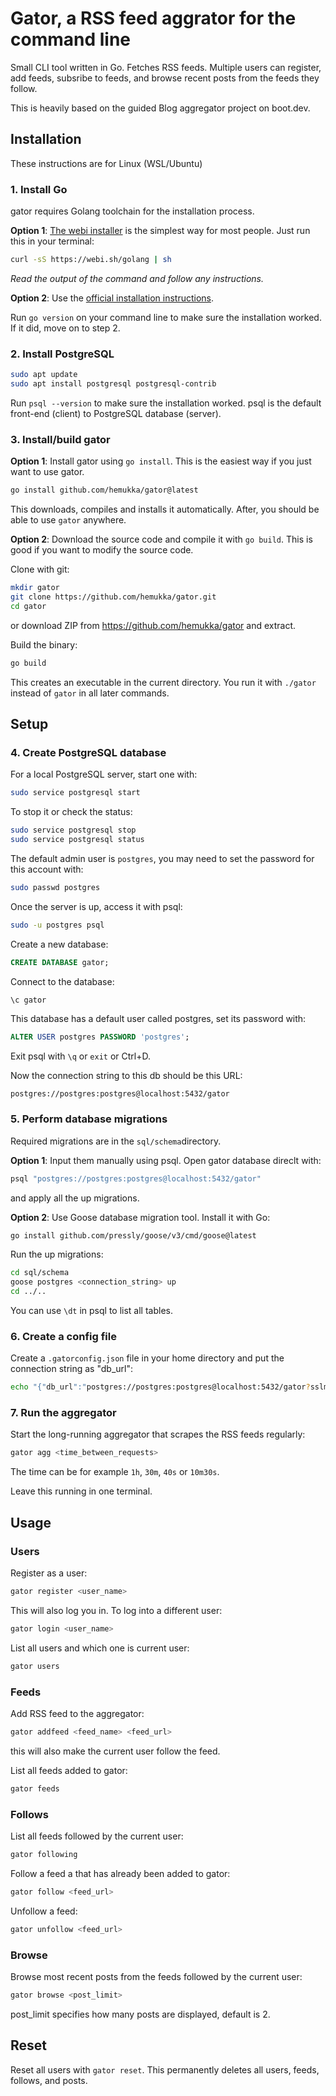 # Gator, a RSS feed aggrator for the command line

Small CLI tool written in Go. Fetches RSS feeds. Multiple users can register, add feeds, subsribe to feeds, and browse recent posts from the feeds they follow.

This is heavily based on the guided Blog aggregator project on boot.dev.

## Installation

These instructions are for Linux (WSL/Ubuntu)

### 1. Install Go

gator requires Golang toolchain for the installation process.

**Option 1**: [The webi installer](https://webinstall.dev/golang/) is the simplest way for most people. Just run this in your terminal:

```bash
curl -sS https://webi.sh/golang | sh
```
*Read the output of the command and follow any instructions.*

**Option 2**: Use the [official installation instructions](https://go.dev/doc/install).

Run `go version` on your command line to make sure the installation worked. If it did, move on to step 2.

### 2. Install PostgreSQL

```bash
sudo apt update
sudo apt install postgresql postgresql-contrib
```

Run `psql --version` to make sure the installation worked. psql is the default front-end (client) to PostgreSQL database (server).

### 3. Install/build gator

**Option 1**: Install gator using `go install`. This is the easiest way if you just want to use gator.

```bash
go install github.com/hemukka/gator@latest
```
This downloads, compiles and installs it automatically. After, you should be able to use `gator` anywhere.

**Option 2**: Download the source code and compile it with `go build`. This is good if you want to modify the source code.

Clone with git:
```bash
mkdir gator
git clone https://github.com/hemukka/gator.git
cd gator
```
or download ZIP from https://github.com/hemukka/gator and extract.

Build the binary:
```bash
go build
```
This creates an executable in the current directory. You run it with `./gator` instead of `gator` in all later commands.

## Setup

### 4. Create PostgreSQL database

For a local PostgreSQL server, start one with:
```bash
sudo service postgresql start
```
To stop it or check the status:
```bash
sudo service postgresql stop
sudo service postgresql status
```
The default admin user is `postgres`, you may need to set the password for this account with:
```bash
sudo passwd postgres
```

Once the server is up, access it with psql:
```bash
sudo -u postgres psql
```
Create a new database:
```sql
CREATE DATABASE gator;
```
Connect to the database:
```sql
\c gator
```

This database has a default user called postgres, set its password with:
```sql
ALTER USER postgres PASSWORD 'postgres';
```

Exit psql with `\q` or `exit` or Ctrl+D.

Now the connection string to this db should be this URL:
```
postgres://postgres:postgres@localhost:5432/gator
```

### 5. Perform database migrations

Required migrations are in the `sql/schema`directory.

**Option 1**: Input them manually using psql. Open gator database direclt with:
```bash
psql "postgres://postgres:postgres@localhost:5432/gator"
```
and apply all the up migrations.

**Option 2**: Use Goose database migration tool. Install it with Go:
```bash
go install github.com/pressly/goose/v3/cmd/goose@latest
```
Run the up migrations:
```bash
cd sql/schema
goose postgres <connection_string> up
cd ../..
```
You can use `\dt` in psql to list all tables.

### 6. Create a config file

Create a `.gatorconfig.json` file in your home directory and put the connection string as "db_url":
```bash
echo "{"db_url":"postgres://postgres:postgres@localhost:5432/gator?sslmode=disable"}" > ~/.gatorconfig.json
```

### 7. Run the aggregator

Start the long-running aggregator that scrapes the RSS feeds regularly:
```bash
gator agg <time_between_requests>
```
The time can be for example `1h`, `30m`, `40s` or `10m30s`.

Leave this running in one terminal.


## Usage
### Users

Register as a user:
```bash
gator register <user_name>
```
This will also log you in. To log into a different user:
```bash
gator login <user_name>
```
List all users and which one is current user:
```bash
gator users
```

### Feeds

Add RSS feed to the aggregator:
```bash
gator addfeed <feed_name> <feed_url>
```
this will also make the current user follow the feed.

List all feeds added to gator:
```bash
gator feeds
```

### Follows

List all feeds followed by the current user:
```bash
gator following
```

Follow a feed a that has already been added to gator:
```bash
gator follow <feed_url>
```

Unfollow a feed:
```bash
gator unfollow <feed_url>
```

### Browse

Browse most recent posts from the feeds followed by the current user:
```bash
gator browse <post_limit>
```
post_limit specifies how many posts are displayed, default is 2.


## Reset

Reset all users with `gator reset`. This permanently deletes all users, feeds, follows, and posts.